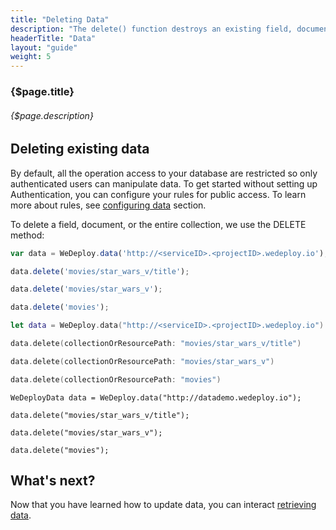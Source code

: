 ```yaml
---
title: "Deleting Data"
description: "The delete() function destroys an existing field, document or collection in the database."
headerTitle: "Data"
layout: "guide"
weight: 5
---
```


### {$page.title}

###### {$page.description}

<article id="1">

## Deleting existing data

<aside>

By default, all the operation access to your database are restricted so only authenticated users can manipulate data. To get started without setting up Authentication, you can configure your rules for public access. To learn more about rules, see [configuring data](/docs/data/configuring-data.html) section.

</aside>

To delete a field, document, or the entire collection, we use the DELETE method:

```javascript
var data = WeDeploy.data('http://<serviceID>.<projectID>.wedeploy.io');

data.delete('movies/star_wars_v/title');

data.delete('movies/star_wars_v');

data.delete('movies');
```
```swift
let data = WeDeploy.data("http://<serviceID>.<projectID>.wedeploy.io")

data.delete(collectionOrResourcePath: "movies/star_wars_v/title")

data.delete(collectionOrResourcePath: "movies/star_wars_v")

data.delete(collectionOrResourcePath: "movies")
```
```text/x-java
WeDeployData data = WeDeploy.data("http://datademo.wedeploy.io");

data.delete("movies/star_wars_v/title");

data.delete("movies/star_wars_v");

data.delete("movies");
```

</article>

## What's next?

Now that you have learned how to update data, you can interact [retrieving data](/docs/data/retrieving-data.html).
